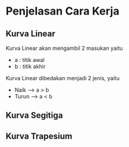 # Penjelasan Cara Kerja

## Kurva Linear

Kurva Linear akan mengambil 2 masukan yaitu
  
- a : titik awal
- b : titik akhir

Kurva Linear dibedakan menjadi 2 jenis, yaitu

- Naik --> a > b
- Turun --> a < b

## Kurva Segitiga



## Kurva Trapesium


